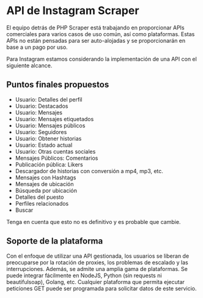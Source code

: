 # API de Instagram Scraper

El equipo detrás de PHP Scraper está trabajando en proporcionar APIs comerciales para varios casos de uso común, así como plataformas. Estas APIs no están pensadas para ser auto-alojadas y se proporcionarán en base a un pago por uso.

Para Instagram estamos considerando la implementación de una API con el siguiente alcance.

## Puntos finales propuestos

- Usuario: Detalles del perfil
- Usuario: Destacados
- Usuario: Mensajes
- Usuario: Mensajes etiquetados
- Usuario: Mensajes públicos
- Usuario: Seguidores
- Usuario: Obtener historias
- Usuario: Estado actual
- Usuario: Otras cuentas sociales
- Mensajes Públicos: Comentarios
- Publicación pública: Likers
- Descargador de historias con conversión a mp4, mp3, etc.
- Mensajes con Hashtags
- Mensajes de ubicación
- Búsqueda por ubicación
- Detalles del puesto
- Perfiles relacionados
- Buscar

Tenga en cuenta que esto no es definitivo y es probable que cambie.

## Soporte de la plataforma

Con el enfoque de utilizar una API gestionada, los usuarios se liberan de preocuparse por la rotación de proxies, los problemas de escalado y las interrupciones. Además, se admite una amplia gama de plataformas. Se puede integrar fácilmente en NodeJS, Python (sin requests ni beautifulsoap), Golang, etc. Cualquier plataforma que permita ejecutar peticiones GET puede ser programada para solicitar datos de este servicio.
